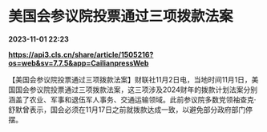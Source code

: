 # 美国会参议院投票通过三项拨款法案

**2023-11-01 22:23**

**https://api3.cls.cn/share/article/1505216?os=web&sv=7.7.5&app=CailianpressWeb**

【美国会参议院投票通过三项拨款法案】财联社11月2日电，当地时间11月1日，美国国会参议院投票通过三项拨款法案，这三项涉及2024财年的拨款计划法案分别涵盖了农业、军事和退伍军人事务、交通运输领域。此前参议院多数党领袖查克·舒默曾表示，国会必须在11月17日之前就拨款达成一致，以避免部分政府部门停摆。